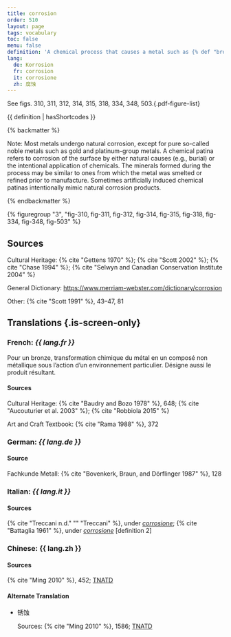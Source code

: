 ```yaml
---
title: corrosion
order: 510
layout: page
tags: vocabulary
toc: false
menu: false
definition: 'A chemical process that causes a metal such as {% def "bronze" %} to change from a metallic state into a chemically more stable mineral compound known as a corrosion product.'
lang:
  de: Korrosion
  fr: corrosion
  it: corrosione
  zh: 腐蚀
---
```


See figs. 310, 311, 312, 314, 315, 318, 334, 348, 503.{.pdf-figure-list}

{{ definition | hasShortcodes }}

{% backmatter %}

Note: Most metals undergo natural corrosion, except for pure so-called noble metals such as gold and platinum-group metals. A chemical patina refers to corrosion of the surface by either natural causes (e.g., burial) or the intentional application of chemicals. The minerals formed during the process may be similar to ones from which the metal was smelted or refined prior to manufacture. Sometimes artificially induced chemical patinas intentionally mimic natural corrosion products.

{% endbackmatter %}

{% figuregroup "3", "fig-310, fig-311, fig-312, fig-314, fig-315, fig-318, fig-334, fig-348, fig-503" %}

## Sources

Cultural Heritage: {% cite "Gettens 1970" %}; {% cite "Scott 2002" %}; {% cite "Chase 1994" %}; {% cite "Selwyn and Canadian Conservation Institute 2004" %}

General Dictionary: <https://www.merriam-webster.com/dictionary/corrosion>

Other: {% cite "Scott 1991" %}, 43–47, 81

## Translations {.is-screen-only}

<div class="accordion">

### **French**: *{{ lang.fr }}*

Pour un bronze, transformation chimique du métal en un composé non métallique sous l’action d’un environnement particulier. Désigne aussi le produit résultant.

#### Sources

Cultural Heritage: {% cite "Baudry and Bozo 1978" %}, 648; {% cite "Aucouturier et al. 2003" %}; {% cite "Robbiola 2015" %}

Art and Craft Textbook: {% cite "Rama 1988" %}, 372

### **German**: *{{ lang.de }}*

#### Source

Fachkunde Metall: {% cite "Bovenkerk, Braun, and Dörflinger 1987" %}, 128

### **Italian**: *{{ lang.it }}*

#### Sources

{% cite "Treccani n.d." "" "Treccani" %}, under [*corrosione*](http://www.treccani.it/vocabolario/corrosione); {% cite "Battaglia 1961" %}, under [*corrosione*](http://www.gdli.it/pdf_viewer/Scripts/pdf.js/web/viewer.asp?file=/PDF/GDLI03/GDLI_03_ocr_845.pdf&parola=corrosione) [definition 2]

### **Chinese**: {{ lang.zh }}

#### Sources

{% cite "Ming 2010" %}, 452; [TNATD](https://terms.naer.edu.tw/detail/655779/?index=2)

#### Alternate Translation

- 锈蚀

    Sources: {% cite "Ming 2010" %}, 1586; [TNATD](https://terms.naer.edu.tw/detail/175745/?index=10)

</div>
